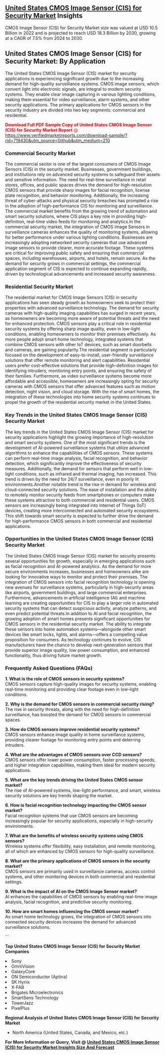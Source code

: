 <h2><a href="https://www.verifiedmarketreports.com/download-sample/?rid=719430&amp;utm_source=Github&amp;utm_medium=210" target="_blank">United States CMOS Image Sensor (CIS) for Security Market</a> Insights</h2><p>CMOS Image Sensor (CIS) for Security Market size was valued at USD 10.5 Billion in 2022 and is projected to reach USD 18.3 Billion by 2030, growing at a CAGR of 7.5% from 2024 to 2030.</p><p><h2>United States CMOS Image Sensor (CIS) for Security Market: By Application</h2>The United States CMOS Image Sensor (CIS) market for security applications is experiencing significant growth due to the increasing demand for high-quality surveillance systems. CMOS image sensors, which convert light into electronic signals, are integral to modern security systems. They enable clear image capturing in various lighting conditions, making them essential for video surveillance, alarm systems, and other security applications. The primary applications for CMOS sensors in the security industry are divided into two key segments: commercial and residential.<p><span class=""><span style="color: #ff0000;"><strong>Download Full PDF Sample Copy of United States CMOS Image Sensor (CIS) for Security Market Report</strong> @ </span><a href="https://www.verifiedmarketreports.com/download-sample/?rid=719430&amp;utm_source=Github&amp;utm_medium=210" target="_blank">https://www.verifiedmarketreports.com/download-sample/?rid=719430&amp;utm_source=Github&amp;utm_medium=210</a></span></p><h3>Commercial Security Market</h3>The commercial sector is one of the largest consumers of CMOS Image Sensors (CIS) in the security market. Businesses, government buildings, and institutions rely on advanced security systems to safeguard their assets and sensitive information. The need for real-time surveillance in retail stores, offices, and public spaces drives the demand for high-resolution CMOS sensors that provide sharp images for facial recognition, license plate recognition, and behavior monitoring. Additionally, the increasing threat of cyber-attacks and physical security breaches has prompted a rise in the adoption of high-performance CIS for monitoring and surveillance. The commercial market benefits from the growing trend of automation and smart security solutions, where CIS plays a key role in providing high-definition, real-time video feeds for monitoring and analytics.In the commercial security market, the integration of CMOS Image Sensors in surveillance cameras enhances the quality of monitoring systems, allowing for better performance under various lighting conditions. Businesses are increasingly adopting networked security cameras that use advanced image sensors to provide clearer, more accurate footage. These systems are critical for improving public safety and ensuring that commercial spaces, including warehouses, airports, and hotels, remain secure. As the demand for security grows in commercial settings, the commercial application segment of CIS is expected to continue expanding rapidly, driven by technological advancements and increased security awareness.<h3>Residential Security Market</h3>The residential market for CMOS Image Sensors (CIS) in security applications has seen steady growth as homeowners seek to protect their properties with advanced surveillance technology. The demand for security cameras with high-quality imaging capabilities has surged in recent years, as homeowners are becoming more aware of potential threats and the need for enhanced protection. CMOS sensors play a critical role in residential security systems by offering sharp image quality, even in low-light conditions, enabling homeowners to monitor their premises effectively. As more people adopt smart home technology, integrated systems that combine CMOS sensors with other IoT devices, such as smart doorbells and cameras, are gaining popularity.The residential segment is particularly focused on the development of easy-to-install, user-friendly surveillance solutions that offer remote monitoring and alert capabilities. Residential users prefer cost-effective solutions that provide high-definition images for identifying intruders, monitoring entry points, and ensuring the safety of their families. Furthermore, as video surveillance systems become more affordable and accessible, homeowners are increasingly opting for security cameras with CMOS sensors that offer advanced features such as motion detection, night vision, and cloud storage. With the rise of smart homes, the integration of these technologies into home security systems continues to propel the growth of the residential security market in the United States.<h3>Key Trends in the United States CMOS Image Sensor (CIS) Security Market</h3>The key trends in the United States CMOS Image Sensor (CIS) market for security applications highlight the growing importance of high-resolution and smart security systems. One of the most significant trends is the development of AI-powered surveillance systems that utilize advanced algorithms to enhance the capabilities of CMOS sensors. These systems can perform real-time image analysis, facial recognition, and behavior detection, which significantly improve the effectiveness of security measures. Additionally, the demand for sensors that perform well in low-light conditions, such as infrared and thermal imaging, has increased. This trend is driven by the need for 24/7 surveillance, even in poorly lit environments.Another notable trend is the rise in demand for wireless and cloud-connected security solutions. The ease of installation and the ability to remotely monitor security feeds from smartphones or computers make these systems attractive to both commercial and residential users. CMOS sensors are increasingly being integrated into Internet of Things (IoT) devices, creating more interconnected and automated security ecosystems. This shift towards smart security is expected to further drive the demand for high-performance CMOS sensors in both commercial and residential applications.<h3>Opportunities in the United States CMOS Image Sensor (CIS) Security Market</h3>The United States CMOS Image Sensor (CIS) market for security presents several opportunities for growth, especially in emerging applications such as facial recognition and AI-powered analytics. As the demand for more secure environments increases, businesses and homeowners alike are looking for innovative ways to monitor and protect their premises. The integration of CMOS sensors into facial recognition technology is opening new avenues for surveillance systems, particularly in high-security areas like airports, government buildings, and large commercial enterprises. Furthermore, advancements in artificial intelligence (AI) and machine learning are creating opportunities for CIS to play a larger role in automated security systems that can detect suspicious activity, analyze patterns, and even predict potential threats.In addition to AI and facial recognition, the growing adoption of smart homes presents significant opportunities for CMOS sensors in the residential security market. The ability to integrate these sensors into home automation systems—alongside other smart devices like smart locks, lights, and alarms—offers a compelling value proposition for consumers. As technology continues to evolve, CIS manufacturers have the chance to develop next-generation sensors that provide superior image quality, low power consumption, and enhanced functionality, thus driving future market growth.<h3>Frequently Asked Questions (FAQs)</h3><p><b>1. What is the role of CMOS sensors in security systems?</b><br>CMOS sensors capture high-quality images for security systems, enabling real-time monitoring and providing clear footage even in low-light conditions.</p><p><b>2. Why is the demand for CMOS sensors in commercial security rising?</b><br>The rise in security threats, along with the need for high-definition surveillance, has boosted the demand for CMOS sensors in commercial spaces.</p><p><b>3. How do CMOS sensors improve residential security systems?</b><br>CMOS sensors enhance image quality in home surveillance systems, providing clearer footage for monitoring entry points and deterring intruders.</p><p><b>4. What are the advantages of CMOS sensors over CCD sensors?</b><br>CMOS sensors offer lower power consumption, faster processing speeds, and higher integration capabilities, making them ideal for modern security applications.</p><p><b>5. What are the key trends driving the United States CMOS sensor market?</b><br>The rise of AI-powered systems, low-light performance, and smart, wireless security solutions are key trends shaping the market.</p><p><b>6. How is facial recognition technology impacting the CMOS sensor market?</b><br>Facial recognition systems that use CMOS sensors are becoming increasingly popular for security applications, especially in high-security environments.</p><p><b>7. What are the benefits of wireless security systems using CMOS sensors?</b><br>Wireless systems offer flexibility, easy installation, and remote monitoring, all of which are enhanced by CMOS sensors for high-quality surveillance.</p><p><b>8. What are the primary applications of CMOS sensors in the security market?</b><br>CMOS sensors are primarily used in surveillance cameras, access control systems, and other monitoring devices in both commercial and residential settings.</p><p><b>9. What is the impact of AI on the CMOS Image Sensor market?</b><br>AI enhances the capabilities of CMOS sensors by enabling real-time image analysis, facial recognition, and predictive security monitoring.</p><p><b>10. How are smart homes influencing the CMOS sensor market?</b><br>As smart home technology grows, the integration of CMOS sensors into connected security devices increases the demand for advanced surveillance solutions.</p>```</p><p><strong>Top United States CMOS Image Sensor (CIS) for Security Market Companies</strong></p><div data-test-id=""><p><li>Sony</li><li> OmniVision</li><li> GalaxyCore</li><li> ON Semiconductor (Aptina)</li><li> SK Hynix</li><li> X-FAB</li><li> Brigates Microelectronics</li><li> SmartSens Technology</li><li> TowerJazz</li><li> PixelPlus</li></p><div><strong>Regional Analysis of&nbsp;United States CMOS Image Sensor (CIS) for Security Market</strong></div><ul><li dir="ltr"><p dir="ltr">North America&nbsp;(United States, Canada, and Mexico, etc.)</p></li></ul><p><strong>For More Information or Query, Visit @&nbsp;</strong><strong><a href="https://www.verifiedmarketreports.com/product/cmos-image-sensor-cis-for-security-market/?utm_source=Github&amp;utm_medium=210" target="_blank">United States CMOS Image Sensor (CIS) for Security Market Insights Size And Forecast</a></strong></p></div>
